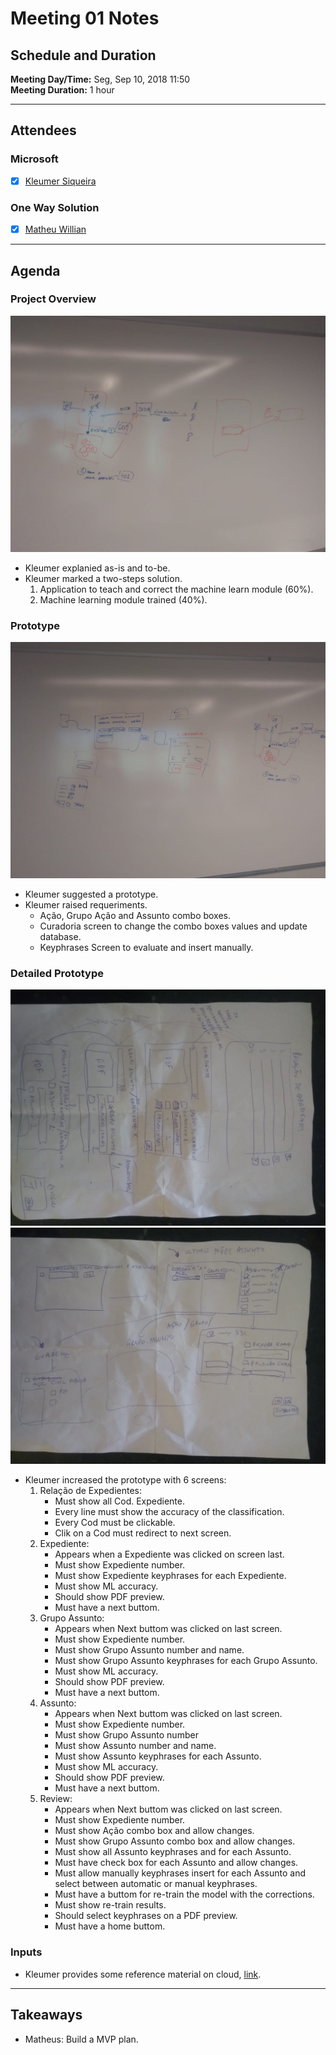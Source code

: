 Meeting 01 Notes
===

Schedule and Duration
---

**Meeting Day/Time:** Seg, Sep 10, 2018 11:50  
**Meeting Duration:** 1 hour  

---

Attendees
---

### Microsoft
+ [x] [Kleumer Siqueira](mailto:kleumers@microsoft.com)

### One Way Solution
+ [x] [Matheu Willian](mailto:matheuswilliandf@gmail.com)

---

Agenda
---

### Project Overview

![whiteboard 01](../_images/WhiteBoard_01.jpeg)

+ Kleumer explanied as-is and to-be.
+ Kleumer marked a two-steps solution.
  1. Application to teach and correct the machine learn module (60%).
  1. Machine learning module trained (40%).


### Prototype

![whiteboard 02](../_images/WhiteBoard_02.jpeg)

+ Kleumer suggested a prototype.
+ Kleumer raised requeriments.
  + Ação, Grupo Ação and Assunto combo boxes.
  + Curadoria screen to change the combo boxes values and update database.
  + Keyphrases Screen to evaluate and insert manually.

### Detailed Prototype 

![Paper 01](../_images/Paper_01.jpeg)
![Paper 02](../_images/Paper_02.jpeg)

+ Kleumer increased the prototype with 6 screens:
  1. Relação de Expedientes:
     + Must show all Cod. Expediente.
     + Every line must show the accuracy of the classification.
     + Every Cod must be clickable.
     + Clik on a Cod must redirect to next screen.
  1. Expediente:
     + Appears when a Expediente was clicked on screen last.
     + Must show Expediente number.
     + Must show Expediente keyphrases for each Expediente.
     + Must show ML accuracy.
     + Should show PDF preview.
     + Must have a next buttom.
  1. Grupo Assunto:
     + Appears when Next buttom was clicked on last screen.
     + Must show Expediente number.
     + Must show Grupo Assunto number and name.
     + Must show Grupo Assunto keyphrases for each Grupo Assunto.
     + Must show ML accuracy.
     + Should show PDF preview.
     + Must have a next buttom.
  1. Assunto:
     + Appears when Next buttom was clicked on last screen.
     + Must show Expediente number.
     + Must show Grupo Assunto number
     + Must show Assunto number and name.
     + Must show Assunto keyphrases for each Assunto.
     + Must show ML accuracy.
     + Should show PDF preview.
     + Must have a next buttom.
  1. Review:
     + Appears when Next buttom was clicked on last screen.
     + Must show Expediente number.
     + Must show Ação combo box and allow changes.
     + Must show Grupo Assunto combo box and allow changes.
     + Must show all Assunto keyphrases and for each Assunto.
     + Must have check box for each Assunto and allow changes.
     + Must allow manually keyphrases insert for each Assunto and select between automatic or manual keyphrases.
     + Must have a buttom for re-train the model with the corrections.
     + Must show re-train results.
     + Should select keyphrases on a PDF preview.
     + Must have a home buttom.

### Inputs

+ Kleumer provides some reference material on cloud, [link](https://onedrive.live.com/?authkey=%21AJ3d3asFPOLPecQ&id=CAB750FEEB9A8504%21331664&cid=CAB750FEEB9A8504 "Source One Drive").

---

Takeaways
---

+ Matheus: Build a MVP plan.
